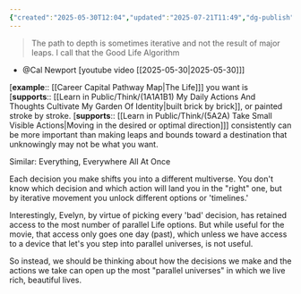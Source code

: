 ```yaml
---
{"created":"2025-05-30T12:04","updated":"2025-07-21T11:49","dg-publish":true,"dg-path":"Think/(10) The path to depth is sometimes iterative....md","permalink":"/think/10-the-path-to-depth-is-sometimes-iterative/","dgPassFrontmatter":true,"noteIcon":"1"}
---
```


> The path to depth is sometimes iterative and not the result of major leaps. I call that the Good Life Algorithm
- @Cal Newport [youtube video [[2025-05-30\|2025-05-30]]]

[**example**:: [[Career Capital Pathway Map\|The Life]]] you want is [**supports**:: [[Learn in Public/Think/(1A1A1B1) My Daily Actions And Thoughts Cultivate My Garden Of Identity\|built brick by brick]], or painted stroke by stroke. [**supports**:: [[Learn in Public/Think/(5A2A) Take Small Visible Actions\|Moving in the desired or optimal direction]]] consistently can be more important than making leaps and bounds toward a destination that unknowingly may not be what you want. 

Similar: Everything, Everywhere All At Once 

Each decision you make shifts you into a different multiverse. You don't know which decision and which action will land you in the "right" one, but by iterative movement you unlock different options or 'timelines.' 

Interestingly, Evelyn, by virtue of picking every 'bad' decision, has retained access to the most number of parallel Life options. But while useful for the movie, that access only goes one day (past), which unless we have access to a device that let's you step into parallel universes, is not useful.

So instead, we should be thinking about how the decisions we make and the actions we take can open up the most "parallel universes" in which we live rich, beautiful lives. 